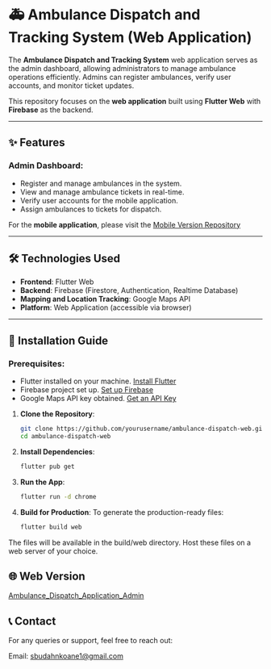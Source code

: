 # 🚑 Ambulance Dispatch and Tracking System (Web Application)

The **Ambulance Dispatch and Tracking System** web application serves as the admin dashboard, allowing administrators to manage ambulance operations efficiently. Admins can register ambulances, verify user accounts, and monitor ticket updates.

This repository focuses on the **web application** built using **Flutter Web** with **Firebase** as the backend.

---

## ✨ Features

### Admin Dashboard:
- Register and manage ambulances in the system.
- View and manage ambulance tickets in real-time.
- Verify user accounts for the mobile application.
- Assign ambulances to tickets for dispatch.

For the **mobile application**, please visit the [Mobile Version Repository](https://github.com/SbudahNkoane/Ambulance_Dispatch_Mobile.git)

---

## 🛠️ Technologies Used

- **Frontend**: Flutter Web
- **Backend**: Firebase (Firestore, Authentication, Realtime Database)
- **Mapping and Location Tracking**: Google Maps API
- **Platform**: Web Application (accessible via browser)

---

## 🚀 Installation Guide

### Prerequisites:
- Flutter installed on your machine. [Install Flutter](https://flutter.dev/docs/get-started/install)
- Firebase project set up. [Set up Firebase](https://firebase.google.com/docs/flutter/setup)
- Google Maps API key obtained. [Get an API Key](https://developers.google.com/maps/documentation/android-sdk/get-api-key)

1. **Clone the Repository**:
   ```bash
   git clone https://github.com/yourusername/ambulance-dispatch-web.git
   cd ambulance-dispatch-web
   
2. **Install Dependencies**:
   ```bash
   flutter pub get
3. **Run the App**:
   ```bash
   flutter run -d chrome
   
4. **Build for Production**: To generate the production-ready files:
   ```bash
   flutter build web
  The files will be available in the build/web directory. Host these files on a web server of your choice.
  
## 🌐 Web Version
[Ambulance_Dispatch_Application_Admin](https://github.com/SbudahNkoane/Ambulance_Dispatch_Application_Admin.git)

## 📞 Contact
For any queries or support, feel free to reach out:

Email: sbudahnkoane1@gmail.com
